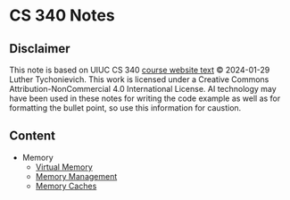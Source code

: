 # CS 340 Notes



## Disclaimer

This note is based on UIUC CS 340 [course website text](https://courses.grainger.illinois.edu/cs340/sp2024/text/) © 2024-01-29 Luther Tychonievich. This work is licensed under a Creative Commons Attribution-NonCommercial 4.0 International License. AI technology may have been used in these notes for writing the code example as well as for formatting the bullet point, so use this information for caustion.



## Content

- Memory
  - [Virtual Memory](virtualmemory.md)
  - [Memory Management](memorymanagement.md)
  - [Memory Caches](memorycaches.md)